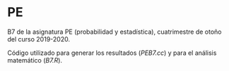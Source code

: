 # PE
B7 de la asignatura PE (probabilidad y estadística), cuatrimestre de otoño del curso 2019-2020.

Código utilizado para generar los resultados (_PEB7.cc_) y para el análisis matemático (_B7.R_).
